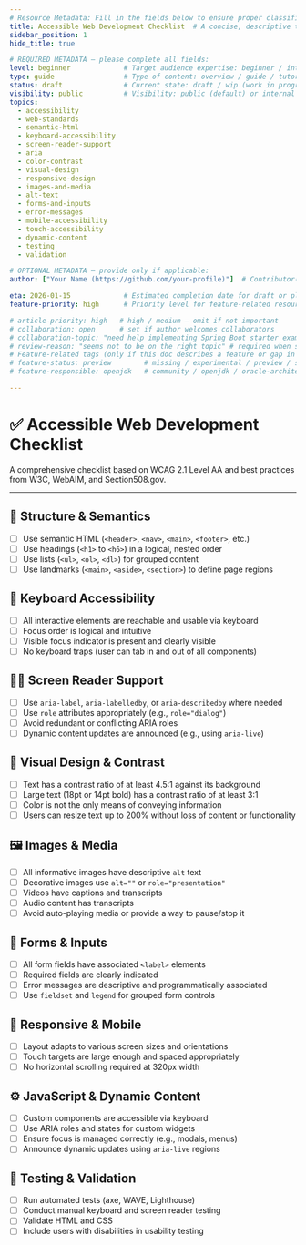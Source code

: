 ```yaml
---
# Resource Metadata: Fill in the fields below to ensure proper classification and organization.
title: Accessible Web Development Checklist  # A concise, descriptive title (e.g., "Introduction to ARIA")
sidebar_position: 1
hide_title: true

# REQUIRED METADATA — please complete all fields:
level: beginner             # Target audience expertise: beginner / intermediate / advanced
type: guide                 # Type of content: overview / guide / tutorial / reference
status: draft               # Current state: draft / wip (work in progress) / published
visibility: public          # Visibility: public (default) or internal
topics:
  - accessibility
  - web-standards
  - semantic-html
  - keyboard-accessibility
  - screen-reader-support
  - aria
  - color-contrast
  - visual-design
  - responsive-design
  - images-and-media
  - alt-text
  - forms-and-inputs
  - error-messages
  - mobile-accessibility
  - touch-accessibility
  - dynamic-content
  - testing
  - validation

# OPTIONAL METADATA — provide only if applicable:
author: ["Your Name (https://github.com/your-profile)"]  # Contributor(s)

eta: 2026-01-15             # Estimated completion date for draft or planned resources
feature-priority: high      # Priority level for feature-related resources: low / medium / high

# article-priority: high   # high / medium — omit if not important
# collaboration: open      # set if author welcomes collaborators
# collaboration-topic: "need help implementing Spring Boot starter examples"  # explain what help is welcome (appears on the dashboard & collab page)
# review-reason: "seems not to be on the right topic" # required when status: review-needed — will show on the article and in the dashboard
# Feature-related tags (only if this doc describes a feature or gap in Java+AI):
# feature-status: preview        # missing / experimental / preview / stable / specified
# feature-responsible: openjdk   # community / openjdk / oracle-architects / jsr / vendor:redhat / project-lead:<name>

---
```


# ✅ Accessible Web Development Checklist

A comprehensive checklist based on WCAG 2.1 Level AA and best practices from W3C, WebAIM, and Section508.gov.

---

## 🧱 Structure & Semantics
- [ ] Use semantic HTML (`<header>`, `<nav>`, `<main>`, `<footer>`, etc.)
- [ ] Use headings (`<h1>` to `<h6>`) in a logical, nested order
- [ ] Use lists (`<ul>`, `<ol>`, `<dl>`) for grouped content
- [ ] Use landmarks (`<main>`, `<aside>`, `<section>`) to define page regions

## 🎯 Keyboard Accessibility
- [ ] All interactive elements are reachable and usable via keyboard
- [ ] Focus order is logical and intuitive
- [ ] Visible focus indicator is present and clearly visible
- [ ] No keyboard traps (user can tab in and out of all components)

## 🧏‍♀️ Screen Reader Support
- [ ] Use `aria-label`, `aria-labelledby`, or `aria-describedby` where needed
- [ ] Use `role` attributes appropriately (e.g., `role="dialog"`)
- [ ] Avoid redundant or conflicting ARIA roles
- [ ] Dynamic content updates are announced (e.g., using `aria-live`)

## 🎨 Visual Design & Contrast
- [ ] Text has a contrast ratio of at least 4.5:1 against its background
- [ ] Large text (18pt or 14pt bold) has a contrast ratio of at least 3:1
- [ ] Color is not the only means of conveying information
- [ ] Users can resize text up to 200% without loss of content or functionality

## 🖼️ Images & Media
- [ ] All informative images have descriptive `alt` text
- [ ] Decorative images use `alt=""` or `role="presentation"`
- [ ] Videos have captions and transcripts
- [ ] Audio content has transcripts
- [ ] Avoid auto-playing media or provide a way to pause/stop it

## 📝 Forms & Inputs
- [ ] All form fields have associated `<label>` elements
- [ ] Required fields are clearly indicated
- [ ] Error messages are descriptive and programmatically associated
- [ ] Use `fieldset` and `legend` for grouped form controls

## 📱 Responsive & Mobile
- [ ] Layout adapts to various screen sizes and orientations
- [ ] Touch targets are large enough and spaced appropriately
- [ ] No horizontal scrolling required at 320px width

## ⚙️ JavaScript & Dynamic Content
- [ ] Custom components are accessible via keyboard
- [ ] Use ARIA roles and states for custom widgets
- [ ] Ensure focus is managed correctly (e.g., modals, menus)
- [ ] Announce dynamic updates using `aria-live` regions

## 🧪 Testing & Validation
- [ ] Run automated tests (axe, WAVE, Lighthouse)
- [ ] Conduct manual keyboard and screen reader testing
- [ ] Validate HTML and CSS
- [ ] Include users with disabilities in usability testing
